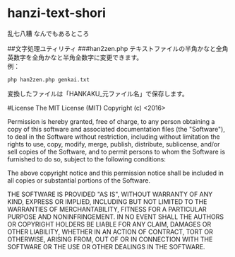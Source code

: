 # hanzi-text-shori
乱七八糟
なんでもあるところ

##文字処理ユティリティ
###han2zen.php
テキストファイルの半角かなと全角英数字を全角かなと半角全数字に変更できます。  
例：
```
php han2zen.php genkai.txt
```
変換したファイルは「HANKAKU_元ファイル名」で保存します。

#License
The MIT License (MIT)
Copyright (c) <2016> <toyjack>

Permission is hereby granted, free of charge, to any person obtaining a copy of this software and associated documentation files (the "Software"), to deal in the Software without restriction, including without limitation the rights to use, copy, modify, merge, publish, distribute, sublicense, and/or sell copies of the Software, and to permit persons to whom the Software is furnished to do so, subject to the following conditions:

The above copyright notice and this permission notice shall be included in all copies or substantial portions of the Software.

THE SOFTWARE IS PROVIDED "AS IS", WITHOUT WARRANTY OF ANY KIND, EXPRESS OR IMPLIED, INCLUDING BUT NOT LIMITED TO THE WARRANTIES OF MERCHANTABILITY, FITNESS FOR A PARTICULAR PURPOSE AND NONINFRINGEMENT. IN NO EVENT SHALL THE AUTHORS OR COPYRIGHT HOLDERS BE LIABLE FOR ANY CLAIM, DAMAGES OR OTHER LIABILITY, WHETHER IN AN ACTION OF CONTRACT, TORT OR OTHERWISE, ARISING FROM, OUT OF OR IN CONNECTION WITH THE SOFTWARE OR THE USE OR OTHER DEALINGS IN THE SOFTWARE.
